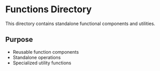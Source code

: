 # Functions Directory

This directory contains standalone functional components and utilities.

## Purpose
- Reusable function components
- Standalone operations
- Specialized utility functions